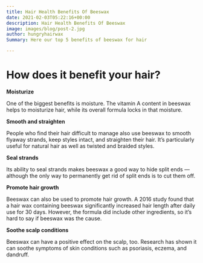 ```yaml
---
title: Hair Health Benefits Of Beeswax
date: 2021-02-03T05:22:16+00:00
description: Hair Health Benefits Of Beeswax
image: images/blog/post-2.jpg
author: hungryhairwax
Summary: Here our top 5 benefits of beeswax for hair

---
```

# How does it benefit your hair?

**Moisturize**

One of the biggest benefits is moisture. The vitamin A content in beeswax helps to moisturize hair, while its overall formula locks in that moisture.

**Smooth and straighten**

People who find their hair difficult to manage also use beeswax to smooth flyaway strands, keep styles intact, and straighten their hair. It’s particularly useful for natural hair as well as twisted and braided styles.

**Seal strands**

Its ability to seal strands makes beeswax a good way to hide split ends — although the only way to permanently get rid of split ends is to cut them off.

**Promote hair growth**

Beeswax can also be used to promote hair growth. A 2016 study found that a hair wax containing beeswax significantly increased hair length after daily use for 30 days. However, the formula did include other ingredients, so it’s hard to say if beeswax was the cause.

**Soothe scalp conditions**

Beeswax can have a positive effect on the scalp, too. Research has shown it can soothe symptoms of skin conditions such as psoriasis, eczema, and dandruff.
